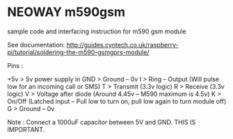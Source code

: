 # NEOWAY m590gsm
sample code and interfacing instruction for m590 gsm module
 
 See documentation: 
 http://guides.cyntech.co.uk/raspberry-pi/tutorial/soldering-the-m590-gsmgprs-module/
 
 Pins :
 
+5v >	5v power supply in
GND	> Ground – 0v
I	> Ring – Output (Will pulse low for an incoming call or SMS)
T	> Transmit (3.3v logic)
R	> Receive (3.3v logic)
V	> Voltage after diode (Around 4.45v – M590 maximum is 4.5v)
K	> On/Off (Latched input – Pull low to turn on, pull low again to turn module off)
G	> Ground – 0v

Note :
Connect a 1000uF capacitor between 5V and GND. THIS IS IMPORTANT. 
